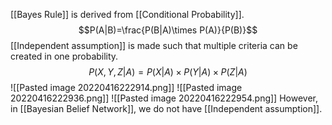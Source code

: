 [[Bayes Rule]] is derived from [[Conditional Probability]].
$$P(A|B)=\frac{P(B|A)\times P(A)}{P(B)}$$
[[Independent assumption]] is made such that multiple criteria can be created in one probability.
$$P(X,Y,Z|A)=P(X|A)\times P(Y|A)\times P(Z|A)$$
![[Pasted image 20220416222914.png]]
![[Pasted image 20220416222936.png]]
![[Pasted image 20220416222954.png]]
However, in [[Bayesian Belief Network]], we do not have [[Independent assumption]].